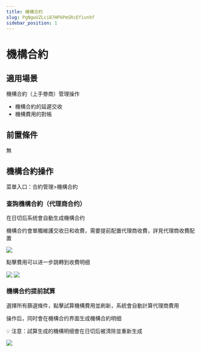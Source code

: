 ```yaml
---
title: 機構合約
slug: PgNgwUZLci87HPkPmSRcEfivnhf
sidebar_position: 1
---
```



# 機構合約

## 適用場景

機構合約（上手劵商）管理操作

- 機構合約的延遲交收
- 機構費用的對帳

## 前置條件

無

## 機構合約操作

菜單入口：合約管理&gt;機構合約

### **查詢機構合約（代理商合约）**

在日切后系统會自動生成機構合约

機構合约會單獨維護交收日和收費，需要提前配置代理商收費，詳見代理商收費配置

<img src="/assets/Et1KbMN9coNyd6x46YtcIbWsn4f.png" src-width="2908" src-height="1548" align="center"/>

點擊費用可以进一步跳轉到收費明细

<img src="/assets/Kzw5bLKXNoE0W0xLYxRcS9PznRd.png" src-width="2900" src-height="1540" align="center"/>

<img src="/assets/IjqibbcNloI04Fx8m2rcV3b2n3g.png" src-width="2246" src-height="474" align="center"/>

### 機構**合约提前試算**

選擇所有篩選條件，點擊試算機構費用並刷新，系統會自動計算代理商費用

操作后，同时會在機構合约界面生成機構合約明细

<div class="callout callout-bg-2 callout-border-2">
<p>💡 注意：試算生成的機構明细會在日切后被清除並重新生成</p>
</div>

<img src="/assets/Z8g8bUWymoccbNxqq4CcP0w7nrg.png" src-width="1280" src-height="482" align="center"/>


